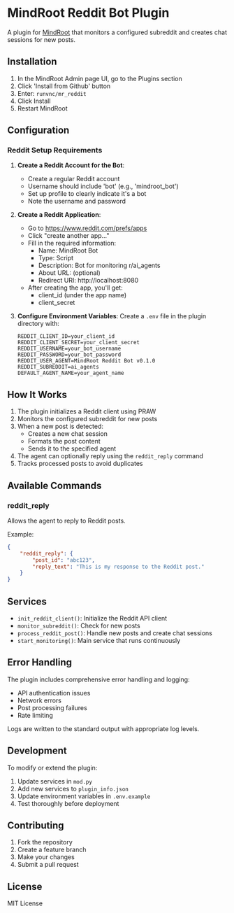 # MindRoot Reddit Bot Plugin

A plugin for [MindRoot](https://github.com/runvnc/mindroot) that monitors a configured subreddit and creates chat sessions for new posts.

## Installation

1. In the MindRoot Admin page UI, go to the Plugins section
2. Click 'Install from Github' button
3. Enter: `runvnc/mr_reddit`
4. Click Install
5. Restart MindRoot

## Configuration

### Reddit Setup Requirements

1. **Create a Reddit Account for the Bot**:
   - Create a regular Reddit account
   - Username should include 'bot' (e.g., 'mindroot_bot')
   - Set up profile to clearly indicate it's a bot
   - Note the username and password

2. **Create a Reddit Application**:
   - Go to https://www.reddit.com/prefs/apps
   - Click "create another app..."
   - Fill in the required information:
     - Name: MindRoot Bot
     - Type: Script
     - Description: Bot for monitoring r/ai_agents
     - About URL: (optional)
     - Redirect URI: http://localhost:8080
   - After creating the app, you'll get:
     - client_id (under the app name)
     - client_secret

3. **Configure Environment Variables**:
   Create a `.env` file in the plugin directory with:
   ```
   REDDIT_CLIENT_ID=your_client_id
   REDDIT_CLIENT_SECRET=your_client_secret
   REDDIT_USERNAME=your_bot_username
   REDDIT_PASSWORD=your_bot_password
   REDDIT_USER_AGENT=MindRoot Reddit Bot v0.1.0
   REDDIT_SUBREDDIT=ai_agents
   DEFAULT_AGENT_NAME=your_agent_name
   ```

## How It Works

1. The plugin initializes a Reddit client using PRAW
2. Monitors the configured subreddit for new posts
3. When a new post is detected:
   - Creates a new chat session
   - Formats the post content
   - Sends it to the specified agent
4. The agent can optionally reply using the `reddit_reply` command
5. Tracks processed posts to avoid duplicates

## Available Commands

### reddit_reply
Allows the agent to reply to Reddit posts.

Example:
```json
{
    "reddit_reply": {
        "post_id": "abc123",
        "reply_text": "This is my response to the Reddit post."
    }
}
```

## Services

- `init_reddit_client()`: Initialize the Reddit API client
- `monitor_subreddit()`: Check for new posts
- `process_reddit_post()`: Handle new posts and create chat sessions
- `start_monitoring()`: Main service that runs continuously

## Error Handling

The plugin includes comprehensive error handling and logging:
- API authentication issues
- Network errors
- Post processing failures
- Rate limiting

Logs are written to the standard output with appropriate log levels.

## Development

To modify or extend the plugin:

1. Update services in `mod.py`
2. Add new services to `plugin_info.json`
3. Update environment variables in `.env.example`
4. Test thoroughly before deployment

## Contributing

1. Fork the repository
2. Create a feature branch
3. Make your changes
4. Submit a pull request

## License

MIT License
